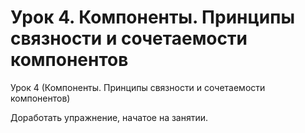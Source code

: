 # Урок 4. Компоненты. Принципы связности и сочетаемости компонентов
Урок 4 (Компоненты. Принципы связности и сочетаемости компонентов)

Доработать упражнение, начатое на занятии.
